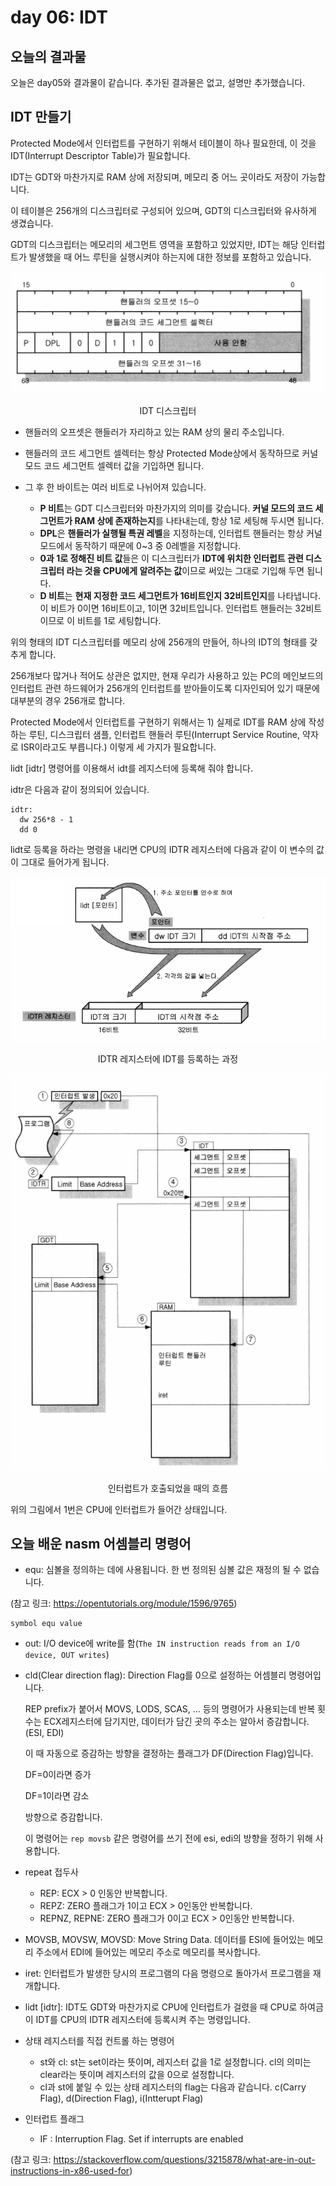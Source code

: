 # day 06: IDT

## 오늘의 결과물

오늘은 day05와 결과물이 같습니다. 추가된 결과물은 없고, 설명만 추가했습니다.



## IDT 만들기

Protected Mode에서 인터럽트를 구현하기 위해서 테이블이 하나 필요한데, 이 것을 IDT(Interrupt Descriptor Table)가 필요합니다.

IDT는 GDT와 마찬가지로 RAM 상에 저장되며, 메모리 중 어느 곳이라도 저장이 가능합니다.

이 테이블은 256개의 디스크립터로 구성되어 있으며, GDT의 디스크립터와 유사하게 생겼습니다.

GDT의 디스크립터는 메모리의 세그먼트 영역을 포함하고 있었지만, IDT는 해당 인터럽트가 발생했을 때 어느 루틴을 실행시켜야 하는지에 대한 정보를 포함하고 있습니다.

![image-20210522232336570](img/06/image-20210522232336570.png)

<center>IDT 디스크립터</center>

- 핸들러의 오프셋은 핸들러가 자리하고 있는 RAM 상의 물리 주소입니다.

- 핸들러의 코드 세그먼트 셀렉터는 항상 Protected Mode상에서 동작하므로 커널 모드 코드 세그먼트 셀렉터 값을 기입하면 됩니다.

- 그 후 한 바이트는 여러 비트로 나뉘어져 있습니다.
  - **P 비트**는 GDT 디스크립터와 마찬가지의 의미를 갖습니다. **커널 모드의 코드 세그먼트가 RAM 상에 존재하는지**를 나타내는데, 항상 1로 세팅해 두시면 됩니다.
  - **DPL**은 **핸들러가 실행될 특권 레벨**을 지정하는데, 인터럽트 핸들러는 항상 커널 모드에서 동작하기 때문에 0~3 중 0레벨을 지정합니다.
  - **0과 1로 정해진 비트 값**들은 이 디스크립터가 **IDT에 위치한 인터럽트 관련 디스크립터 라는 것을 CPU에게 알려주는 값**이므로 써있는 그대로 기입해 두면 됩니다.
  - **D 비트**는 **현재 지정한 코드 세그먼트가 16비트인지 32비트인지**를 나타냅니다. 이 비트가 0이면 16비트이고, 1이면 32비트입니다. 인터럽트 핸들러는 32비트이므로 이 비트를 1로 세팅합니다.



위의 형태의 IDT 디스크립터를 메모리 상에 256개의 만들어, 하나의 IDT의 형태를 갖추게 합니다.

256개보다 많거나 적어도 상관은 없지만, 현재 우리가 사용하고 있는 PC의 메인보드의 인터럽트 관련 하드웨어가 256개의 인터럽트를 받아들이도록 디자인되어 있기 때문에 대부분의 경우 256개로 합니다.



Protected Mode에서 인터럽트를 구현하기 위해서는 1) 실제로 IDT를 RAM 상에 작성하는 루틴, 디스크립터 샘플, 인터럽트 핸들러 루틴(Interrupt Service Routine, 약자로 ISR이라고도 부릅니다.) 이렇게 세 가지가 필요합니다.



lidt [idtr] 명령어를 이용해서 idt를 레지스터에 등록해 줘야 합니다.

idtr은 다음과 같이 정의되어 있습니다.

```assembly
idtr:
  dw 256*8 - 1
  dd 0
```

lidt로 등록을 하라는 명령을 내리면 CPU의 IDTR 레지스터에 다음과 같이 이 변수의 값이 그대로 들어가게 됩니다.

![image-20210523001340449](img/06/image-20210523001340449.png)

<center>IDTR 레지스터에 IDT를 등록하는 과정</center>



![image-20210523001419728](img/06/image-20210523001419728.png)

<center>인터럽트가 호출되었을 때의 흐름</center>

위의 그림에서 1번은 CPU에 인터럽트가 들어간 상태입니다.



## 오늘 배운 nasm 어셈블리 명령어

- equ: 심볼을 정의하는 데에 사용됩니다. 한 번 정의된 심볼 값은 재정의 될 수 없습니다.

(참고 링크: https://opentutorials.org/module/1596/9765)

```assembly
symbol equ value
```

- out: I/O device에 write를 함(`The IN instruction reads from an I/O device, OUT writes`)

- cld(Clear direction flag): Direction Flag를 0으로 설정하는 어셈블리 명령어입니다.

  REP prefix가 붙어서 MOVS, LODS, SCAS, ... 등의 명령어가 사용되는데 반복 횟수는 ECX레지스터에 담기지만, 데이터가 담긴 곳의 주소는 알아서 증감합니다.(ESI, EDI)

  이 때 자동으로 증감하는 방향을 결정하는 플래그가 DF(Direction Flag)입니다.

  DF=0이라면 증가

  DF=1이라면 감소

  방향으로 증감합니다.

  이 명령어는 `rep movsb` 같은 명령어를 쓰기 전에 esi, edi의 방향을 정하기 위해 사용합니다.

- repeat 접두사

  - REP: ECX > 0 인동안 반복합니다.
  - REPZ: ZERO 플래그가 1이고 ECX > 0인동안 반복합니다.
  - REPNZ, REPNE: ZERO 플래그가 0이고 ECX > 0인동안 반복합니다.

- MOVSB, MOVSW, MOVSD: Move String Data. 데이터를 ESI에 들어있는 메모리 주소에서 EDI에 들어있는 메모리 주소로 메모리를 복사합니다.

- iret: 인터럽트가 발생한 당시의 프로그램의 다음 명령으로 돌아가서 프로그램을 재개합니다.

- lidt [idtr]: IDT도 GDT와 마찬가지로 CPU에 인터럽트가 걸렸을 때 CPU로 하여금 이 IDT를 CPU의 IDTR 레지스터에 등록시켜 주는 명령입니다.

- 상태 레지스터를 직접 컨트롤 하는 명령어

  - st와 cl: st는 set이라는 뜻이며, 레지스터 값을 1로 설정합니다. cl의 의미는 clear라는 뜻이며 레지스터의 값을 0으로 설정합니다.
  - cl과 st에 붙일 수 있는 상태 레지스터의 flag는 다음과 같습니다. c(Carry Flag), d(Direction Flag), i(Intterupt Flag)

- 인터럽트 플래그

  - IF : Interruption Flag. Set if interrupts are enabled

(참고 링크: https://stackoverflow.com/questions/3215878/what-are-in-out-instructions-in-x86-used-for)



